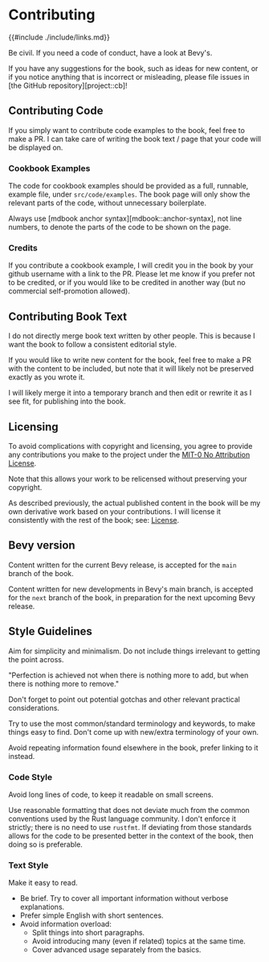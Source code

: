 # Contributing

{{#include ./include/links.md}}

Be civil. If you need a code of conduct, have a look at Bevy's.

If you have any suggestions for the book, such as ideas for new content, or
if you notice anything that is incorrect or misleading, please file issues in
[the GitHub repository][project::cb]!

## Contributing Code

If you simply want to contribute code examples to the book, feel free to
make a PR. I can take care of writing the book text / page that your code
will be displayed on.

### Cookbook Examples

The code for cookbook examples should be provided as a full, runnable,
example file, under `src/code/examples`. The book page will only show the
relevant parts of the code, without unnecessary boilerplate.

Always use [mdbook anchor syntax][mdbook::anchor-syntax], not line numbers,
to denote the parts of the code to be shown on the page.

### Credits

If you contribute a cookbook example, I will credit you in the book by your
github username with a link to the PR. Please let me know if you prefer not
to be credited, or if you would like to be credited in another way (but no
commercial self-promotion allowed).

## Contributing Book Text

I do not directly merge book text written by other people. This is because
I want the book to follow a consistent editorial style.

If you would like to write new content for the book, feel free to make a
PR with the content to be included, but note that it will likely not be
preserved exactly as you wrote it.

I will likely merge it into a temporary branch and then edit or rewrite it
as I see fit, for publishing into the book.

## Licensing

To avoid complications with copyright and licensing, you agree to provide
any contributions you make to the project under the [MIT-0 No Attribution
License](https://github.com/bevy-cheatbook/mit-0).

Note that this allows your work to be relicensed without preserving your
copyright.

As described previously, the actual published content in the book will be my
own derivative work based on your contributions. I will license it consistently
with the rest of the book; see: [License](./introduction.md#license).

## Bevy version

Content written for the current Bevy release, is accepted for the `main`
branch of the book.

Content written for new developments in Bevy's main branch, is accepted for the
`next` branch of the book, in preparation for the next upcoming Bevy release.

## Style Guidelines

Aim for simplicity and minimalism. Do not include things irrelevant to
getting the point across.

"Perfection is achieved not when there is nothing more to add, but when
there is nothing more to remove."

Don't forget to point out potential gotchas and other relevant practical
considerations.

Try to use the most common/standard terminology and keywords, to make things
easy to find. Don't come up with new/extra terminology of your own.

Avoid repeating information found elsewhere in the book, prefer linking to
it instead.

### Code Style

Avoid long lines of code, to keep it readable on small screens.

Use reasonable formatting that does not deviate much from the common
conventions used by the Rust language community. I don't enforce it strictly;
there is no need to use `rustfmt`. If deviating from those standards allows
for the code to be presented better in the context of the book, then doing
so is preferable.

### Text Style

Make it easy to read.

- Be brief. Try to cover all important information without verbose explanations.
- Prefer simple English with short sentences.
- Avoid information overload:
  - Split things into short paragraphs.
  - Avoid introducing many (even if related) topics at the same time.
  - Cover advanced usage separately from the basics.

